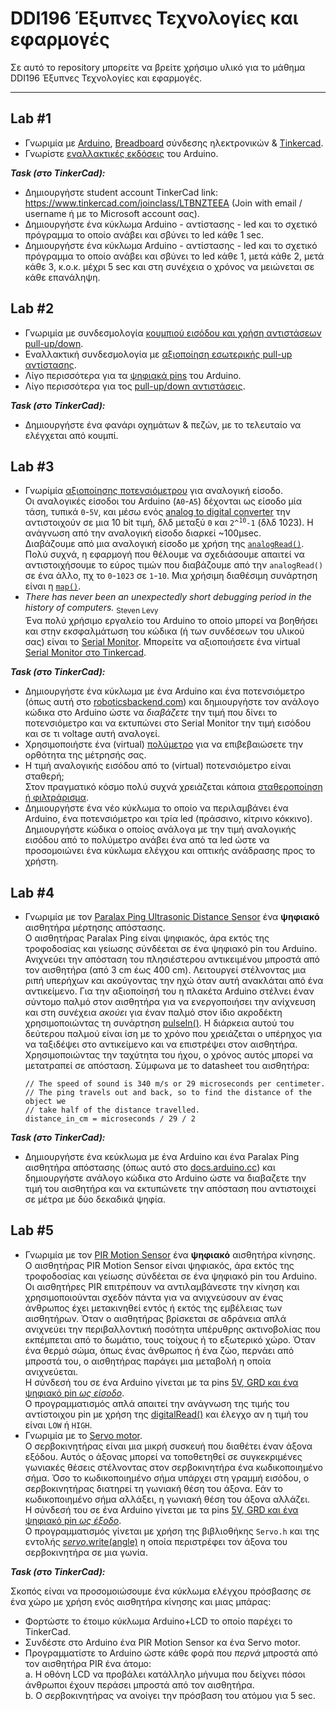 # DDI196 Έξυπνες Τεχνολογίες και εφαρμογές

Σε αυτό το repository μπορείτε να βρείτε χρήσιμο υλικό για το μάθημα DDI196 Έξυπνες Τεχνολογίες και εφαρμογές.

---

## Lab #1
* Γνωριμία με [Arduino](https://youtu.be/IV49AxTpOmw), [Breadboard](https://youtu.be/IjUNCm3haNg) σύνδεσης ηλεκτρονικών & [Tinkercad](https://youtu.be/tRz5ybWVbyQ).  
* Γνωρίστε [εναλλακτικές εκδόσεις](https://www.arduino.cc/en/main/products) του Arduino.

***Task (στο TinkerCad):***

* Δημιουργήστε student account TinkerCad link: https://www.tinkercad.com/joinclass/LTBNZTEEA (Join with email / username ή με το Microsoft account σας).
* Δημιουργήστε ένα κύκλωμα Arduino - αντίστασης - led και το σχετικό πρόγραμμα το οποίο ανάβει και σβύνει το led κάθε 1 sec.
* Δημιουργήστε ένα κύκλωμα Arduino - αντίστασης - led και το σχετικό πρόγραμμα το οποίο ανάβει και σβύνει το led κάθε 1, μετά κάθε 2, μετά κάθε 3, κ.ο.κ. μέχρι 5 sec και στη συνέχεια ο χρόνος να μειώνεται σε κάθε επανάληψη.

## Lab #2
* Γνωριμία με συνδεσμολογία [κουμπιού εισόδου και χρήση αντιστάσεων pull-up/down](https://youtu.be/riLNkdNt4gg).
* Εναλλακτική συνδεσμολογία με [αξιοποίηση εσωτερικής pull-up αντίστασης](https://docs.arduino.cc/tutorials/generic/digital-input-pullup).
* Λίγο περισσότερα για τα [ψηφιακά pins](https://www.arduino.cc/en/Tutorial/Foundations/DigitalPins) του Arduino.
* Λίγο περισσότερα για τος [pull-up/down αντιστάσεις](https://www.seeedstudio.com/blog/2020/02/21/pull-up-resistor-vs-pull-down-differences-arduino-guide/).

***Task (στο TinkerCad):***

* Δημιουργήστε ένα φανάρι οχημάτων & πεζών, με το τελευταίο να ελέγχεται από κουμπί.

## Lab #3
* Γνωρίμία [αξιοποίησης ποτενσιόμετρου](https://youtu.be/_pft_oqDJUA) για αναλογική είσοδο.   
Οι αναλογικές είσοδοι του Arduino (`A0`-`A5`) δέχονται ως είσοδο μία τάση, τυπικά `0`-`5V`, και μέσω ενός [analog to digital converter](https://learn.sparkfun.com/tutorials/analog-to-digital-conversion/all) την αντιστοιχούν σε μια 10 bit τιμή, δλδ μεταξύ `0` και <code>2^<sup>10</sup>-1</code> (δλδ 1023). Η ανάγνωση από την αναλογική είσοδο διαρκεί ~100μsec.  
Διαβάζουμε από μια αναλογική είσοδο με χρήση της [`analogRead()`](https://www.arduino.cc/reference/en/language/functions/analog-io/analogread/).  
Πολύ συχνά, η εφαρμογή που θέλουμε να σχεδιάσουμε απαιτεί να αντιστοιχήσουμε το εύρος τιμών που διαβάζουμε από την `analogRead()` σε ένα άλλο, πχ το `0`-`1023` σε `1`-`10`. Μια χρήσιμη διαθέσιμη συνάρτηση είναι η [`map()`](https://www.arduino.cc/reference/en/language/functions/math/map/).
* _There has never been an unexpectedly short debugging period in the history of computers._ <sub>Steven Levy</sub>  
Ένα πολύ χρήσιμο εργαλείο του Arduino το οποίο μπορεί να βοηθήσει και στην εκσφαλμάτωση του κώδικα (ή των συνδέσεων του υλικού σας) είναι το [Serial Monitor](https://docs.arduino.cc/software/ide-v2/tutorials/ide-v2-serial-monitor). Μπορείτε να αξιοποιήσετε ένα virtual [Serial Monitor στο Tinkercad](https://www.instructables.com/Arduino-Serial-Monitor-in-Tinkercad/).  

***Task (στο TinkerCad):***

* Δημιουργήστε ένα κύκλωμα με ένα Arduino και ένα ποτενσιόμετρο (όπως αυτή στο [roboticsbackend.com](https://roboticsbackend.com/wp-content/uploads/2021/09/arduino_potentiometer_circuit.png)) και δημιουργήστε τον ανάλογο κώδικα στο Arduino ώστε να _διαβάζετε_ την τιμή που δίνει το ποτενσιόμετρο και να εκτυπώνει στο Serial Monitor την τιμή εισόδου και σε τι voltage αυτή αναλογεί.
* Χρησιμοποιήστε ένα (virtual) [πολύμετρο](https://www.tutocad.com/tinkercad/how-to-use-multimeter-in-tinkercad/) για να επιβεβαιώσετε την ορθότητα της μέτρησής σας.
* Η τιμή αναλογικής εισόδου από το (virtual) ποτενσιόμετρο είναι σταθερή;  
Στον πραγματικό κόσμο πολύ συχνά χρειάζεται κάποια [σταθεροποίηση ή φιλτράρισμα](https://www.norwegiancreations.com/2015/10/tutorial-potentiometers-with-arduino-and-filtering/).
* Δημιουργήστε ένα νέο κύκλωμα το οποίο να περιλαμβάνει ένα Arduino, ένα ποτενσιόμετρο και τρία led (πράσσινο, κίτρινο κόκκινο). Δημιουργήστε κώδικα ο οποίος ανάλογα με την τιμή αναλογικής εισόδου από το πολύμετρο ανάβει ένα από τα led ώστε να προσομοιώνει ένα κύκλωμα ελέγχου και οπτικής ανάδρασης προς το χρήστη.

## Lab #4
* Γνωριμία με τον [Paralax Ping Ultrasonic Distance Sensor](https://docs.arduino.cc/built-in-examples/sensors/Ping) ένα **ψηφιακό** αισθητήρα μέρτησης απόστασης.  
Ο αισθητήρας Paralax Ping είναι ψηφιακός, άρα εκτός της τροφοδοσίας και γείωσης σύνδέεται σε ένα ψηφιακό pin του Arduino.  
Ανιχνεύει την απόσταση του πλησιέστερου αντικειμένου μπροστά από τον αισθητήρα (από 3 cm έως 400 cm). Λειτουργεί στέλνοντας μια ριπή υπερήχων και ακούγοντας την ηχώ όταν αυτή ανακλάται από ένα αντικείμενο. Για την αξιοποίησή του η πλακέτα Arduino στέλνει έναν σύντομο παλμό στον αισθητήρα για να ενεργοποιήσει την ανίχνευση και στη συνέχεια _ακούει_ για έναν παλμό στον ίδιο ακροδέκτη χρησιμοποιώντας τη συνάρτηση [pulseIn()](https://www.arduino.cc/en/Reference/PulseIn). Η διάρκεια αυτού του δεύτερου παλμού είναι ίση με το χρόνο που χρειάζεται ο υπέρηχος για να ταξιδέψει στο αντικείμενο και να επιστρέψει στον αισθητήρα. Χρησιμοποιώντας την ταχύτητα του ήχου, ο χρόνος αυτός μπορεί να μετατραπεί σε απόσταση. Σύμφωνα με το datasheet του αισθητήρα:
    ```
    // The speed of sound is 340 m/s or 29 microseconds per centimeter.
    // The ping travels out and back, so to find the distance of the object we
    // take half of the distance travelled.
    distance_in_cm = microseconds / 29 / 2

    ```

***Task (στο TinkerCad):***

* Δημιουργήστε ένα κεύκλωμα με ένα Arduino και ένα Paralax Ping αισθητήρα απόστασης (όπως αυτό στο [docs.arduino.cc](https://docs.arduino.cc/static/63725f847ef17bddd93d409ce6fb2218/a6d36/circuit.png)) και δημιουργήστε ανάλογο κώδικα στο Arduino ώστε να διαβαζετε την τιμή του αισθητήρα και να εκτυπώνετε την απόσταση που αντιστοιχεί σε μέτρα με δύο δεκαδικά ψηφία.

## Lab #5
* Γνωριμία με τον [PIR Motion Sensor](https://learn.adafruit.com/pir-passive-infrared-proximity-motion-sensor) ένα **ψηφιακό** αισθητήρα κίνησης.  
Ο αισθητήρας PIR Motion Sensor είναι ψηφιακός, άρα εκτός της τροφοδοσίας και γείωσης σύνδέεται σε ένα ψηφιακό pin του Arduino.  
Οι αισθητήρες PIR επιτρέπουν να αντιλαμβάνεστε την κίνηση και χρησιμοποιούνται σχεδόν πάντα για να ανιχνεύσουν αν ένας άνθρωπος έχει μετακινηθεί εντός ή εκτός της εμβέλειας των αισθητήρων.
Όταν ο αισθητήρας βρίσκεται σε αδράνεια απλά ανιχνεύει την περιβαλλοντική ποσότητα υπέρυθρης ακτινοβολίας που εκπέμπεται από το δωμάτιο, τους τοίχους ή το εξωτερικό χώρο. Όταν ένα θερμό σώμα, όπως ένας άνθρωπος ή ένα ζώο, περνάει από μπροστά του, ο αισθητήρας παράγει μια μεταβολή η οποία ανιχνεύεται.  
Η σύνδεσή του σε ένα Arduino γίνεται με τα pins [5V, GRD και ένα ψηφιακό pin _ως είσοδο_](https://cdn-learn.adafruit.com/assets/assets/000/000/543/large1024/proximity_pirardbb.gif?1447976079).   
Ο προγραμματισμός απλά απαιτεί την ανάγνωση της τιμής του αντίστοιχου pin με χρήση της [digitalRead()](https://www.arduino.cc/reference/en/language/functions/digital-io/digitalread/) και έλεγχο αν η τιμή του είναι `LOW` ή `HIGH`.
* Γνωριμία με το [Servo motor](https://docs.arduino.cc/learn/electronics/servo-motors).  
Ο σερβοκινητήρας είναι μια μικρή συσκευή που διαθέτει έναν άξονα εξόδου. Αυτός ο άξονας μπορεί να τοποθετηθεί σε συγκεκριμένες γωνιακές θέσεις στέλνοντας στον σερβοκινητήρα ένα κωδικοποιημένο σήμα. Όσο το κωδικοποιημένο σήμα υπάρχει στη γραμμή εισόδου, ο σερβοκινητήρας διατηρεί τη γωνιακή θέση του άξονα. Εάν το κωδικοποιημένο σήμα αλλάξει, η γωνιακή θέση του άξονα αλλάζει.  
Η σύνδεσή του σε ένα Arduino γίνεται με τα pins [5V, GRD και ένα ψηφιακό pin _ως έξοδο_](https://docs.arduino.cc/static/943895f1f578104f7af98741d69a7c97/4ef49/servo-sweep-circuit.png).   
Ο προγραμματισμός γίνεται με χρήση της βιβλιοθήκης `Servo.h` και της εντολής [_servo_.write(angle)](https://www.arduino.cc/en/Reference/ServoWrite) η οποία περιστρέφει τον άξονα του σερβοκινητήρα σε μια γωνία.

***Task (στο TinkerCad):***

Σκοπός είναι να προσομοιώσουμε ένα κύκλωμα ελέγχου πρόσβασης σε ένα χώρο με χρήση ενός αισθητήρα κίνησης και μιας μπάρας:

* Φορτώστε το έτοιμο κύκλωμα Arduino+LCD το οποίο παρέχει το TinkerCad.
* Συνδέστε στο Arduino ένα PIR Motion Sensor κα ένα Servo motor.
* Προγραμματίστε το Arduino ώστε κάθε φορά που _περνά_ μπροστά από τον αισθητήρα PIR ένα άτομο:  
    a. H οθόνη LCD να προβάλει κατάλληλο μήνυμα που δείχνει πόσοι άνθρωποι έχουν περάσει μπροστά από τον αισθητήρα.  
    b. Ο σερβοκινητήρας να ανοίγει την πρόσβαση του ατόμου για 5 sec.

